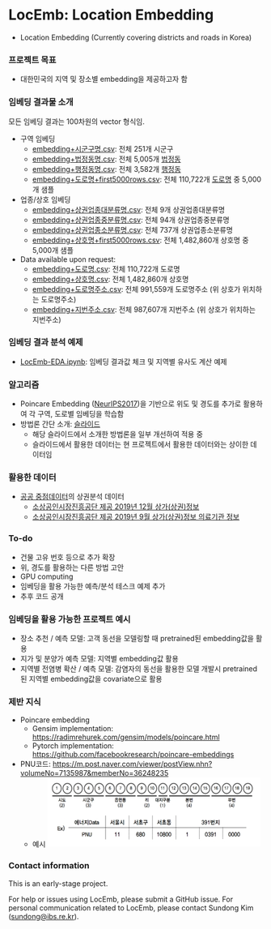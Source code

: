 # LocEmb: Location Embedding

* Location Embedding (Currently covering districts and roads in Korea)

### 프로젝트 목표
* 대한민국의 지역 및 장소별 embedding을 제공하고자 함

### 임베딩 결과물 소개
모든 임베딩 결과는 100차원의 vector 형식임.
* 구역 임베딩
    * [embedding+시군구명.csv](embedding+시군구명.csv): 전체 251개 시군구
    * [embedding+법정동명.csv](embedding+법정동명.csv): 전체 5,005개 [법정동](https://namu.wiki/w/법정동)
    * [embedding+행정동명.csv](embedding+행정동명.csv): 전체 3,582개 [행정동](https://namu.wiki/w/행정동)
    * [embedding+도로명+first5000rows.csv](embedding+도로명+first5000rows.csv): 전체 110,722개 [도로명](https://namu.wiki/w/도로명주소) 중 5,000개 샘플
* 업종/상호 임베딩
    * [embedding+상권업종대분류명.csv](embedding+상권업종대분류명.csv): 전체 9개 상권업종대분류명
    * [embedding+상권업종중분류명.csv](embedding+상권업종중분류명.csv): 전체 94개 상권업종중분류명
    * [embedding+상권업종소분류명.csv](embedding+상권업종소분류명.csv): 전체 737개 상권업종소분류명
    * [embedding+상호명+first5000rows.csv](embedding+상호명+first5000rows.csv): 전체 1,482,860개 상호명 중 5,000개 샘플 
* Data available upon request:
    * [embedding+도로명.csv](###임베딩-결과물-소개): 전체 110,722개 도로명
    * [embedding+상호명.csv](###임베딩-결과물-소개): 전체 1,482,860개 상호명
    * [embedding+도로명주소.csv](###임베딩-결과물-소개): 전체 991,559개 도로명주소 (위 상호가 위치하는 도로명주소)
    * [embedding+지번주소.csv](###임베딩-결과물-소개): 전체 987,607개 지번주소 (위 상호가 위치하는 지번주소)

### 임베딩 결과 분석 예제
* [LocEmb-EDA.ipynb](LocEmb-EDA.ipynb): 임베딩 결과값 체크 및 지역별 유사도 계산 예제

### 알고리즘
* Poincare Embedding ([NeurIPS2017](https://papers.nips.cc/paper/7213-poincare-embeddings-for-learning-hierarchical-representations))을 기반으로 위도 및 경도를 추가로 활용하여 각 구역, 도로별 임베딩을 학습함
* 방법론 간단 소개: [슬라이드](http://seondong.github.io/assets/papers/20191213-embedding.pdf)
    - 해당 슬라이드에서 소개한 방법론을 일부 개선하여 적용 중
    - 슬라이드에서 활용한 데이터는 현 프로젝트에서 활용한 데이터와는 상이한 데이터임

### 활용한 데이터
* [공공 중점데이터](https://www.data.go.kr/emphasisData/index.do)의 상권분석 데이터
    - [소상공인시장진흥공단 제공 2019년 12월 상가(상권)정보](https://www.data.go.kr/dataset/15012005/fileData.do)
    - [소상공인시장진흥공단 제공 2019년 9월 상가(상권)정보 의료기관 정보](https://www.data.go.kr/dataset/fileDownload.do?atchFileId=FILE_000000001585497&fileDetailSn=1)

### To-do
* 건물 고유 번호 등으로 추가 확장
* 위, 경도를 활용하는 다른 방법 고안
* GPU computing
* 임베딩을 활용 가능한 예측/분석 테스크 예제 추가
* 추후 코드 공개
<!--
* 위 데이터 이외의 오픈 데이터를 추가 feature로 활용 (활용 가능한 데이터):
    * 주소, 건물DB: http://www.juso.go.kr/addrlink/addressBuildDevNew.do?menu=match
-->


### 임베딩을 활용 가능한 프로젝트 예시
* 장소 추천 / 예측 모델: 고객 동선을 모델링할 때 pretrained된 embedding값을 활용
* 지가 및 분양가 예측 모델: 지역별 embedding값 활용
* 지역별 전염병 확산 / 예측 모델: 감염자의 동선을 활용한 모델 개발시 pretrained된 지역별 embedding값을 covariate으로 활용

### 제반 지식
* Poincare embedding
    - Gensim implementation: https://radimrehurek.com/gensim/models/poincare.html
    - Pytorch implementation: https://github.com/facebookresearch/poincare-embeddings
* PNU코드: https://m.post.naver.com/viewer/postView.nhn?volumeNo=7135987&memberNo=36248235
    - 예시 ![PNU코드](fig/pnu.jpg)

<!--
* 건물관리번호 (https://www.vw-lab.com/32):
    - 생성 당시 기준의 PNU + 연번으로 구성됨, 변경되지 않는 고유값
    - 예시 ![건물관리번호](fig/bldgcode.png)
* PNU ↔ 주소간 상호 변환과 메타데이터: https://m.post.naver.com/viewer/postView.nhn?volumeNo=7242031&memberNo=36248235
* 주소 변환: http://juso.go.kr/dn.do?fileName=%EC%A3%BC%EC%86%8C%EC%A0%84%ED%99%98_%EA%B0%80%EC%9D%B4%EB%93%9C.pdf&realFileName=f493270c-d88f-4852-a807-17a6189a8871.pdf&regYmd=2012
-->

### Contact information
This is an early-stage project. 

For help or issues using LocEmb, please submit a GitHub issue. For personal communication related to LocEmb, please contact Sundong Kim (sundong@ibs.re.kr).